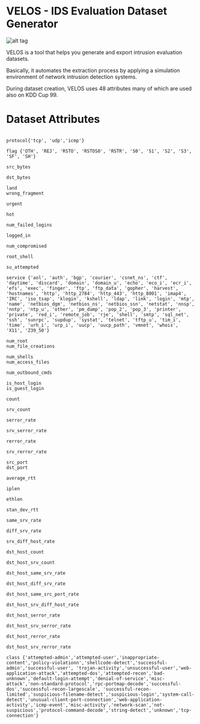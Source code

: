 # VELOS - IDS Evaluation Dataset Generator

![alt tag](https://github.com/SecDOOM/velos/raw/master/logo.png)

VELOS is a tool that helps you generate and export intrusion evaluation datasets. 

Basically, it automates the extraction process by applying a simulation environment of network intrusion detection systems. 

During dataset creation, VELOS uses 48 attributes many of which are used also on KDD Cup 99.


# Dataset Attributes

```duration

protocol{'tcp', 'udp','icmp'}

flag {'OTH', 'REJ', 'RSTO', 'RSTOS0', 'RSTR', 'S0', 'S1', 'S2', 'S3', 'SF', 'SH'}

src_bytes

dst_bytes 

land 
wrong_fragment

urgent

hot

num_failed_logins

logged_in

num_compromised

root_shell

su_attempted

service {'aol', 'auth', 'bgp', 'courier', 'csnet_ns', 'ctf', 'daytime', 'discard', 'domain', 'domain_u', 'echo', 'eco_i', 'ecr_i', 'efs', 'exec', 'finger', 'ftp', 'ftp_data', 'gopher', 'harvest', 'hostnames', 'http', 'http_2784', 'http_443', 'http_8001', 'imap4', 'IRC', 'iso_tsap', 'klogin', 'kshell', 'ldap', 'link', 'login', 'mtp', 'name', 'netbios_dgm', 'netbios_ns', 'netbios_ssn', 'netstat', 'nnsp', 'nntp', 'ntp_u', 'other', 'pm_dump', 'pop_2', 'pop_3', 'printer', 'private', 'red_i', 'remote_job', 'rje', 'shell', 'smtp', 'sql_net', 'ssh', 'sunrpc', 'supdup', 'systat', 'telnet', 'tftp_u', 'tim_i', 'time', 'urh_i', 'urp_i', 'uucp', 'uucp_path', 'vmnet', 'whois', 'X11', 'Z39_50'}

num_root
num_file_creations 

num_shells
num_access_files

num_outbound_cmds

is_host_login 
is_guest_login

count

srv_count

serror_rate

srv_serror_rate

rerror_rate

srv_rerror_rate

src_port
dst_port

average_rtt

iplen

ethlen

stan_dev_rtt

same_srv_rate

diff_srv_rate

srv_diff_host_rate

dst_host_count

dst_host_srv_count

dst_host_same_srv_rate

dst_host_diff_srv_rate

dst_host_same_src_port_rate

dst_host_srv_diff_host_rate

dst_host_serror_rate

dst_host_srv_serror_rate

dst_host_rerror_rate

dst_host_srv_rerror_rate

class {'attempted-admin','attempted-user','inappropriate-content','policy-violationn','shellcode-detect','successful-admin','successful-user', 'trojan-activity','unsuccessful-user','web-application-attack','attempted-dos','attempted-recon','bad-unknown','default-login-attempt','denial-of-service','misc-attack','non-standard-protocol','rpc-portmap-decode','successful-dos','successful-recon-largescale', 'successful-recon-limited','suspicious-filename-detect','suspicious-login','system-call-detect','unusual-client-port-connection','web-application-activity','icmp-event','misc-activity','network-scan','not-suspicious','protocol-command-decode','string-detect','unknown','tcp-connection'}
